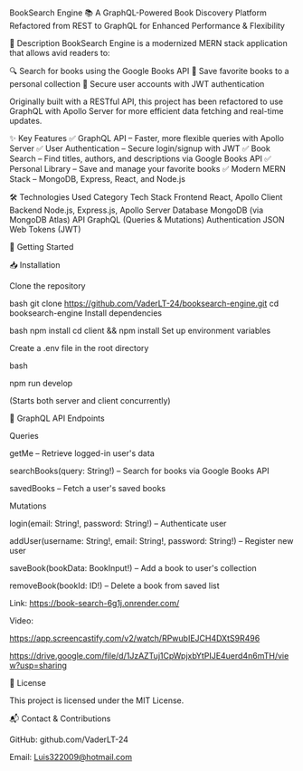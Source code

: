 BookSearch Engine
📚 A GraphQL-Powered Book Discovery Platform
Refactored from REST to GraphQL for Enhanced Performance & Flexibility

📝 Description
BookSearch Engine is a modernized MERN stack application that allows avid readers to:

🔍 Search for books using the Google Books API
📂 Save favorite books to a personal collection
🔐 Secure user accounts with JWT authentication

Originally built with a RESTful API, this project has been refactored to use GraphQL with Apollo Server for more efficient data fetching and real-time updates.

✨ Key Features
✅ GraphQL API – Faster, more flexible queries with Apollo Server
✅ User Authentication – Secure login/signup with JWT
✅ Book Search – Find titles, authors, and descriptions via Google Books API
✅ Personal Library – Save and manage your favorite books
✅ Modern MERN Stack – MongoDB, Express, React, and Node.js

🛠 Technologies Used
Category	Tech Stack
Frontend	React, Apollo Client
Backend	Node.js, Express.js, Apollo Server
Database	MongoDB (via MongoDB Atlas)
API	GraphQL (Queries & Mutations)
Authentication	JSON Web Tokens (JWT)

🚀 Getting Started

📥 Installation

Clone the repository

bash
git clone https://github.com/VaderLT-24/booksearch-engine.git
cd booksearch-engine
Install dependencies

bash
npm install
cd client && npm install
Set up environment variables

Create a .env file in the root directory

bash

npm run develop

(Starts both server and client concurrently)

🔗 GraphQL API Endpoints

Queries

getMe – Retrieve logged-in user's data

searchBooks(query: String!) – Search for books via Google Books API

savedBooks – Fetch a user's saved books

Mutations

login(email: String!, password: String!) – Authenticate user

addUser(username: String!, email: String!, password: String!) – Register new user

saveBook(bookData: BookInput!) – Add a book to user's collection

removeBook(bookId: ID!) – Delete a book from saved list


Link: https://book-search-6g1j.onrender.com/

Video: 

https://app.screencastify.com/v2/watch/RPwubIEJCH4DXtS9R496

https://drive.google.com/file/d/1JzAZTuj1CpWpjxbYtPIJE4uerd4n6mTH/view?usp=sharing

📜 License

This project is licensed under the MIT License.

📬 Contact & Contributions

GitHub: github.com/VaderLT-24

Email: Luis322009@hotmail.com
